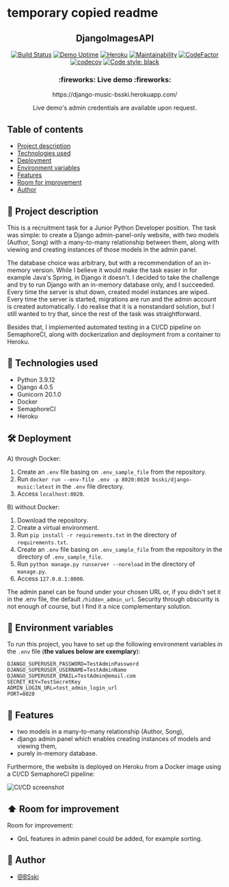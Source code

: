 ﻿﻿
# temporary copied readme

<p align="center">
  <h2 align="center">DjangoImagesAPI</h2>
</p>


<div markdown="1" align="center">

[![Build Status](https://bsski.semaphoreci.com/badges/DjangoMusic/branches/main.svg?style=shields&key=db2ffdf5-30e8-46f6-83af-6960beb104fc)](https://bsski.semaphoreci.com/projects/DjangoMusic)
[![Demo Uptime](https://img.shields.io/uptimerobot/ratio/7/m791970415-adc4bd6d2b370b6f9fdce35f)](https://django-music-bsski.herokuapp.com/)
[![Heroku](https://pyheroku-badge.herokuapp.com/?app=django-music-bsski&style=flat)](https://django-music-bsski.herokuapp.com/)
[![Maintainability](https://api.codeclimate.com/v1/badges/b72dd7a07942d939db01/maintainability)](https://codeclimate.com/github/BSski/DjangoMusic/maintainability)
[![CodeFactor](https://www.codefactor.io/repository/github/bsski/djangomusic/badge)](https://www.codefactor.io/repository/github/bsski/djangomusic)
[![codecov](https://codecov.io/gh/BSski/DjangoMusic/branch/main/graph/badge.svg?token=Y21Z7RMYJL)](https://codecov.io/gh/BSski/DjangoMusic)
[![Code style: black](https://img.shields.io/badge/code%20style-black-000000.svg)](https://github.com/psf/black)

</div>


<h3 align="center">
  :fireworks: Live demo :fireworks:
</h3>

<p align="center">
  https://django-music-bsski.herokuapp.com/
</p>

<p align="center">
Live demo's admin credentials are available upon request.
</p>




## Table of contents
* [Project description](#scroll-project-description)
* [Technologies used](#hammer-technologies-used)
* [Deployment](#hammer_and_wrench-deployment)
* [Environment variables](#closed_lock_with_key-environment-variables)
* [Features](#rocket-features)
* [Room for improvement](#arrow_up-room-for-improvement)
* [Author](#construction_worker-author)


## :scroll: Project description
This is a recruitment task for a Junior Python Developer position. The task was simple:
to create a Django admin-panel-only website, with two models (Author, Song) with a
many-to-many relationship between them, along with viewing and creating instances of
those models in the admin panel.

The database choice was arbitrary, but with a recommendation of an in-memory version.
While I believe it would make the task easier in for example Java's Spring, in Django it
doesn't. I decided to take the challenge and try to run Django with an in-memory database
only, and I succeeded. Every time the server is shut down, created model instances are
wiped. Every time the server is started, migrations are run and the admin account is
created automatically. I do realise that it is a nonstandard solution, but I still wanted
to try that, since the rest of the task was straightforward.

Besides that, I implemented automated testing in a CI/CD pipeline on SemaphoreCI, along
with dockerization and deployment from a container to Heroku.


## :hammer: Technologies used
- Python 3.9.12
- Django 4.0.5
- Gunicorn 20.1.0
- Docker
- SemaphoreCI
- Heroku


## :hammer_and_wrench: Deployment

A) through Docker:
1. Create an `.env` file basing on `.env_sample_file` from the repository.
2. Run `docker run --env-file .env -p 8020:8020 bsski/django-music:latest` in the `.env` file directory.
3. Access `localhost:8020`. 

B) without Docker:
1. Download the repository.
2. Create a virtual environment.
3. Run `pip install -r requirements.txt` in the directory of `requirements.txt`.
4. Create an `.env` file basing on `.env_sample_file` from the repository in the directory of `.env_sample_file`.
5. Run `python manage.py runserver --noreload` in the directory of `manage.py`.
6. Access `127.0.0.1:8000`.

The admin panel can be found under your chosen URL or, if you didn't set it in the .env file, the default `/hidden_admin_url`.
Security through obscurity is not enough of course, but I find it a nice complementary solution.


## :closed_lock_with_key: Environment variables

To run this project, you have to set up the following environment variables in the `.env` file (**the values below are exemplary**):
```
DJANGO_SUPERUSER_PASSWORD=TestAdminPassword
DJANGO_SUPERUSER_USERNAME=TestAdminName
DJANGO_SUPERUSER_EMAIL=TestAdmin@email.com
SECRET_KEY=TestSecretKey
ADMIN_LOGIN_URL=test_admin_login_url
PORT=8020
```


## :rocket: Features
- two models in a many-to-many relationship (Author, Song),
- django admin panel which enables creating instances of models and viewing them,
- purely in-memory database.

Furthermore, the website is deployed on Heroku from a Docker image using a CI/CD SemaphoreCI pipeline:

![CI/CD screenshot](https://i.imgur.com/0NfYohr.png)


## :arrow_up: Room for improvement

Room for improvement:
- QoL features in admin panel could be added, for example sorting.


## :construction_worker: Author

- [@BSski](https://www.github.com/BSski)
